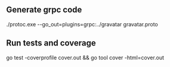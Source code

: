 ## Generate grpc code
./protoc.exe --go_out=plugins=grpc:../gravatar gravatar.proto  

## Run tests and coverage
go test -coverprofile cover.out && go tool cover -html=cover.out